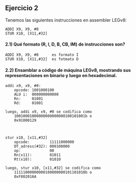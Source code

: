## Ejercicio 2
Tenemos las siguientes instrucciones en assembler LEGv8:
```
ADDI X9, X9, #0
STUR X10, [X11,#32]
```

#### 2.1) Qué formato (R, I, D, B, CB, IM) de instrucciones son?
```
ADDI X9, X9, #0      es formato I
STUR X10, [X11,#32]  es fotmato D
```

#### 2.2) Ensamblar a código de máquina LEGv8, mostrando sus representaciones en binario y luego en hexadecimal.
```
addi x9, x9, #0:
    opcode: 1001000100 
    ALU i:  000000000000
    Rn:     01001
    Rd:     01001

luego, addi x9, x9, #0 se codifica como 
    10010001000000000000000100101001b o
    0x91000129



stur x10, [x11,#32]
    opcode:         11111000000
    DT_adress(#32): 000100000
    op:             00
    Rn(x11):        01011
    Rt(x10):        01010

luego, stur x10, [x11,#32] se codifica como
    11111000000000100000000101101010b o
    0xF802016A
```